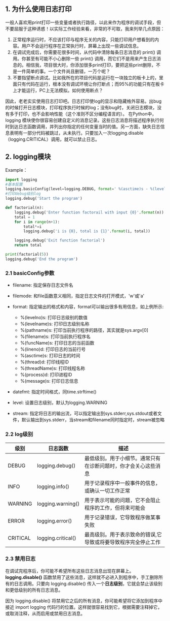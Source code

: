 
## 1. 为什么使用日志打印

一般人喜欢用print打印一些变量或者执行路径，以此来作为程序的调试手段，但不要屈服于这种诱惑！以实际工作经验来看，非常的不可取，我来列举几点原因：

1. 正常程序运行时，不应该打印与程序无关的内容，只能打印用户想看到的内容。用户不会运行程序在正常执行时，屏幕上出现一些调试信息。
2. 在调试完成后，你需要花很多时间，从代码中清除每条日志消息的 print() 调用。你甚至有可能不小心删除一些 print() 调用，而它们不是用来产生日志消息的。相信我，项目很大时，你添加很多print打印，要把这些print删除，不是一件简单的事。一个文件尚且删错，一万个呢？
3. 不要指望断点调试。比如我所在的项目代码是运行在一块独立的板卡上的，里面只有代码在运行，根本没有调试环境让你打断点；而95%的功能只有在板卡上才能运行，PC上无法模拟。如何使用断点？

因此，老老实实使用日志打印吧。日志打印使log的显示和隐藏格外容易。出bug的时候打开日志模块，打印程序执行时候的log；没有bug时，关闭日志模块，没有多于打印，也不会影响性能（这个准则不区分编程语言的）。
在Python中，logging 模块使你很容易创建自定义的消息记录。这些日志消息将描述程序执行何时到达日志函数调用，并列出你指定的任何变量当时的值。另一方面，缺失日志信息表明有一部分代码被跳过，从未执行。只要加入一次logging.disable （logging.CRITICAL）调用，就可以禁止日志。


## 2. logging模块

Example：

```python
import logging
#基本配置
logging.basicConfig(level=logging.DEBUG, format=' %(asctime)s - %(levelname)s -%(message)s')
#打印debug级别log
logging.debug('Start the program')

def factorial(n):
    logging.debug('Enter function factorail with input {0}'.format(n))
    total = 1
    for i in range(n+1):
        total*=i
        logging.debug('i is {0}, total is {1}'.format(i, total))

    logging.debug('Exit function factorial')
    return total

print(factorial(5))
logging.debug('End the program')
```


### 2.1 basicConfig参数

- filename: 指定保存日志文件名
- filemode: 和file函数意义相同，指定日志文件的打开模式，'w'或'a'
- format: 指定输出的格式和内容，format可以输出很多有用信息，如上例所示:

   - %(levelno)s: 打印日志级别的数值
   - %(levelname)s: 打印日志级别名称
   - %(pathname)s: 打印当前执行程序的路径，其实就是sys.argv[0]
   - %(filename)s: 打印当前执行程序名
   - %(funcName)s: 打印日志的当前函数
   - %(lineno)d: 打印日志的当前行号
   - %(asctime)s: 打印日志的时间
   - %(thread)d: 打印线程ID
   - %(threadName)s: 打印线程名称
   - %(process)d: 打印进程ID
   - %(message)s: 打印日志信息
- datefmt: 指定时间格式，同time.strftime()
- level: 设置日志级别，默认为logging.WARNING
- stream: 指定将日志的输出流，可以指定输出到sys.stderr,sys.stdout或者文件，默认输出到sys.stderr，当stream和filename同时指定时，stream被忽略


### 2.2 log级别
| 级别 | 日志函数 | 描述 |
| --- | --- | --- |
| DEBUG | logging.debug() | 最低级别。用于小细节。通常只有在诊断问题时，你才会关心这些消息 |
| INFO | logging.info() | 用于记录程序中一般事件的信息，或确认一切工作正常 |
| WARNING | logging.warning() | 用于表示可能的问题，它不会阻止程序的工作，但将来可能会 |
| ERROR | logging.error() | 用于记录错误，它导致程序做某事失败 |
| CRITICAL | logging.critical() | 最高级别。用于表示致命的错误,它导致或将要导致程序完全停止工作 |



### 2.3 禁用日志

在调试完程序后，你可能不希望所有这些日志消息出现在屏幕上。 **logging.disable()** 函数禁用了这些消息，这样就不必进入到程序中，手工删除所有的日志调用。只要向 logging.disable() 传入一个**日志级别**，它就会禁止该级别和更低级别的所有日志消息。

因为 logging.disable() 将禁用它之后的所有消息，你可能希望将它添加到程序中接近 import logging 代码行的位置。这样就很容易找到它，根据需要注释掉它，或取消注释，从而启用或禁用日志消息。
